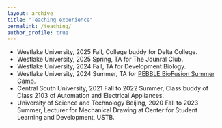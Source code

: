 ```yaml
---
layout: archive
title: "Teaching experience"
permalink: /teaching/
author_profile: true
---
```

  + Westlake University, 2025 Fall, College buddy for Delta College.
  + Westlake University, 2025 Spring, TA for The Jounral Club.
  + Westlake University, 2024 Fall, TA for Development Biology.
  + Westlake University, 2024 Summer, TA for [PEBBLE BioFusion Summer Camp](https://cis.westlake.edu.cn/en/info/1033/1052.htm).
  + Central South University, 2021 Fall to 2022 Summer, Class buddy of Class 2103 of Automation and Electrical Appliances.
  + University of Science and Technology Beijing, 2020 Fall to 2023 Summer, Lecturer for Mechanical Drawing at Center for Student Learning and Development, USTB.